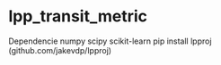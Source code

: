 # lpp_transit_metric

Dependencie
numpy
scipy
scikit-learn
pip install lpproj (github.com/jakevdp/lpproj)
